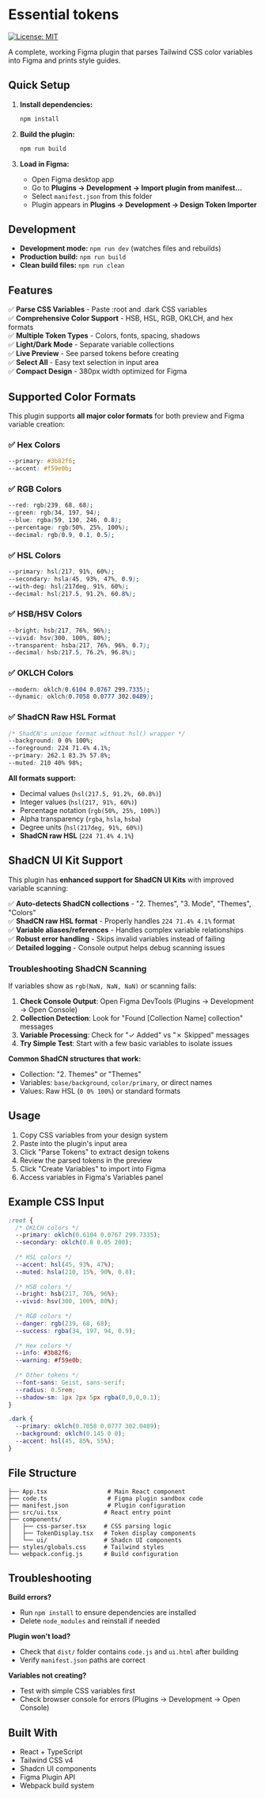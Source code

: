 # Essential tokens

[![License: MIT](https://img.shields.io/badge/License-MIT-yellow.svg)](https://opensource.org/licenses/MIT)

A complete, working Figma plugin that parses Tailwind CSS color variables into Figma and prints style guides.

## Quick Setup

1. **Install dependencies:**
   ```bash
   npm install
   ```

2. **Build the plugin:**
   ```bash
   npm run build
   ```

3. **Load in Figma:**
   - Open Figma desktop app
   - Go to **Plugins → Development → Import plugin from manifest...**
   - Select `manifest.json` from this folder
   - Plugin appears in **Plugins → Development → Design Token Importer**

## Development

- **Development mode:** `npm run dev` (watches files and rebuilds)
- **Production build:** `npm run build`
- **Clean build files:** `npm run clean`

## Features

✅ **Parse CSS Variables** - Paste :root and .dark CSS variables  
✅ **Comprehensive Color Support** - HSB, HSL, RGB, OKLCH, and hex formats  
✅ **Multiple Token Types** - Colors, fonts, spacing, shadows  
✅ **Light/Dark Mode** - Separate variable collections  
✅ **Live Preview** - See parsed tokens before creating  
✅ **Select All** - Easy text selection in input area  
✅ **Compact Design** - 380px width optimized for Figma  



## Supported Color Formats

This plugin supports **all major color formats** for both preview and Figma variable creation:

### ✅ Hex Colors
```css
--primary: #3b82f6;
--accent: #f59e0b;
```

### ✅ RGB Colors
```css
--red: rgb(239, 68, 68);
--green: rgb(34, 197, 94);
--blue: rgba(59, 130, 246, 0.8);
--percentage: rgb(50%, 25%, 100%);
--decimal: rgb(0.9, 0.1, 0.5);
```

### ✅ HSL Colors
```css
--primary: hsl(217, 91%, 60%);
--secondary: hsla(45, 93%, 47%, 0.9);
--with-deg: hsl(217deg, 91%, 60%);
--decimal: hsl(217.5, 91.2%, 60.8%);
```

### ✅ HSB/HSV Colors
```css
--bright: hsb(217, 76%, 96%);
--vivid: hsv(300, 100%, 80%);
--transparent: hsba(217, 76%, 96%, 0.7);
--decimal: hsb(217.5, 76.2%, 96.8%);
```

### ✅ OKLCH Colors
```css
--modern: oklch(0.6104 0.0767 299.7335);
--dynamic: oklch(0.7058 0.0777 302.0489);
```

### ✅ ShadCN Raw HSL Format
```css
/* ShadCN's unique format without hsl() wrapper */
--background: 0 0% 100%;
--foreground: 224 71.4% 4.1%;
--primary: 262.1 83.3% 57.8%;
--muted: 210 40% 98%;
```

**All formats support:**
- Decimal values (`hsl(217.5, 91.2%, 60.8%)`)
- Integer values (`hsl(217, 91%, 60%)`) 
- Percentage notation (`rgb(50%, 25%, 100%)`)
- Alpha transparency (`rgba`, `hsla`, `hsba`)
- Degree units (`hsl(217deg, 91%, 60%)`)
- **ShadCN raw HSL** (`224 71.4% 4.1%`)

## ShadCN UI Kit Support

This plugin has **enhanced support for ShadCN UI Kits** with improved variable scanning:

✅ **Auto-detects ShadCN collections** - "2. Themes", "3. Mode", "Themes", "Colors"  
✅ **ShadCN raw HSL format** - Properly handles `224 71.4% 4.1%` format  
✅ **Variable aliases/references** - Handles complex variable relationships  
✅ **Robust error handling** - Skips invalid variables instead of failing  
✅ **Detailed logging** - Console output helps debug scanning issues  

### Troubleshooting ShadCN Scanning

If variables show as `rgb(NaN, NaN, NaN)` or scanning fails:

1. **Check Console Output**: Open Figma DevTools (Plugins → Development → Open Console) 
2. **Collection Detection**: Look for "Found [Collection Name] collection" messages
3. **Variable Processing**: Check for "✓ Added" vs "✗ Skipped" messages  
4. **Try Simple Test**: Start with a few basic variables to isolate issues

**Common ShadCN structures that work:**
- Collection: "2. Themes" or "Themes"
- Variables: `base/background`, `color/primary`, or direct names
- Values: Raw HSL (`0 0% 100%`) or standard formats

## Usage

1. Copy CSS variables from your design system
2. Paste into the plugin's input area
3. Click "Parse Tokens" to extract design tokens
4. Review the parsed tokens in the preview
5. Click "Create Variables" to import into Figma
6. Access variables in Figma's Variables panel

## Example CSS Input

```css
:root {
  /* OKLCH colors */
  --primary: oklch(0.6104 0.0767 299.7335);
  --secondary: oklch(0.8 0.05 200);
  
  /* HSL colors */
  --accent: hsl(45, 93%, 47%);
  --muted: hsla(210, 15%, 90%, 0.8);
  
  /* HSB colors */
  --bright: hsb(217, 76%, 96%);
  --vivid: hsv(300, 100%, 80%);
  
  /* RGB colors */
  --danger: rgb(239, 68, 68);
  --success: rgba(34, 197, 94, 0.9);
  
  /* Hex colors */
  --info: #3b82f6;
  --warning: #f59e0b;
  
  /* Other tokens */
  --font-sans: Geist, sans-serif;
  --radius: 0.5rem;
  --shadow-sm: 1px 2px 5px rgba(0,0,0,0.1);
}

.dark {
  --primary: oklch(0.7058 0.0777 302.0489);
  --background: oklch(0.145 0 0);
  --accent: hsl(45, 85%, 55%);
}
```

## File Structure

```
├── App.tsx                 # Main React component
├── code.ts                 # Figma plugin sandbox code
├── manifest.json           # Plugin configuration
├── src/ui.tsx             # React entry point
├── components/
│   ├── css-parser.tsx     # CSS parsing logic
│   ├── TokenDisplay.tsx   # Token display components
│   └── ui/                # Shadcn UI components
├── styles/globals.css     # Tailwind styles
└── webpack.config.js      # Build configuration
```

## Troubleshooting

**Build errors?**
- Run `npm install` to ensure dependencies are installed
- Delete `node_modules` and reinstall if needed

**Plugin won't load?**
- Check that `dist/` folder contains `code.js` and `ui.html` after building
- Verify `manifest.json` paths are correct

**Variables not creating?**
- Test with simple CSS variables first
- Check browser console for errors (Plugins → Development → Open Console)

## Built With

- React + TypeScript
- Tailwind CSS v4
- Shadcn UI components
- Figma Plugin API
- Webpack build system
